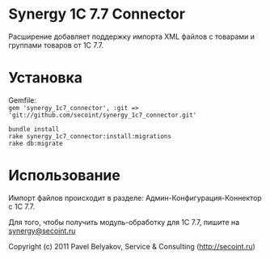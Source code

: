 Synergy 1C 7.7 Connector
===================

Расширение добавляет поддержку импорта XML файлов с товарами и группами товаров от 1C 7.7.


Установка
==================

Gemfile:  
`gem 'synergy_1c7_connector', :git => 'git://github.com/secoint/synergy_1c7_connector.git'`

    bundle install
    rake synergy_1c7_connector:install:migrations
    rake db:migrate


Использование
==================

Импорт файлов происходит в разделе: Админ-Конфигурация-Коннектор с 1С 7.7. 

Для того, чтобы получить модуль-обработку для 1С 7.7, пишите на synergy@secoint.ru

Copyright (c) 2011 Pavel Belyakov, Service & Consulting (http://secoint.ru)
